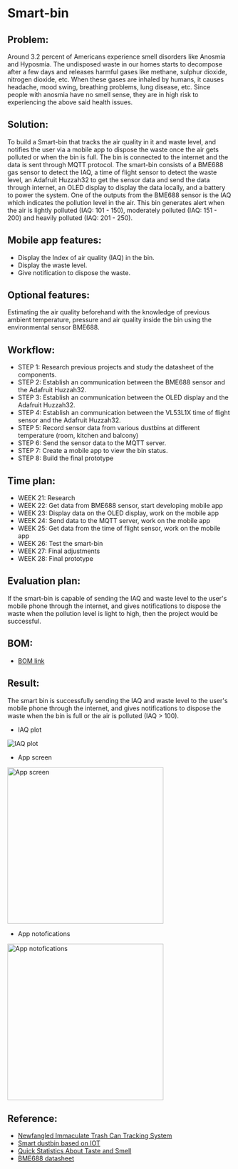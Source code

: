 # Smart-bin
## Problem:
Around 3.2 percent of Americans experience smell disorders like Anosmia and Hyposmia.
The undisposed waste in our homes starts to decompose after a few days and releases harmful gases like methane, sulphur dioxide, nitrogen dioxide, etc.
When these gases are inhaled by humans, it causes headache, mood swing, breathing problems, lung disease, etc. Since people with anosmia have no smell sense, they are in high risk to experiencing the above said health issues.

## Solution:
To build a Smart-bin that tracks the air quality in it and waste level, and notifies the user via a mobile app to dispose the waste once the air gets polluted or when the bin is full. The bin is connected to the internet and the data is sent through MQTT protocol. The smart-bin consists of a BME688 gas sensor to detect the IAQ, a time of flight sensor to detect the waste level, an Adafruit Huzzah32 to get the sensor data and send the data through internet, an OLED display to display the data locally, and a battery to power the system. One of the outputs from the BME688 sensor is the IAQ which indicates the pollution level in the air. This bin generates alert when the air is lightly polluted (IAQ: 101 - 150), moderately polluted (IAQ: 151 - 200) and heavily polluted (IAQ: 201 - 250).

## Mobile app features:
* Display the Index of air quality (IAQ) in the bin.
* Display the waste level.
* Give notification to dispose the waste.

## Optional features:
Estimating the air quality beforehand with the knowledge of previous ambient temperature, pressure and air quality inside the bin using the environmental sensor BME688.

## Workflow:
* STEP 1: Research previous projects and study the datasheet of the components.
* STEP 2: Establish an communication between the BME688 sensor and the Adafruit Huzzah32.
* STEP 3: Establish an communication between the OLED display and the Adafruit Huzzah32.
* STEP 4: Establish an communication between the VL53L1X time of flight sensor and the Adafruit Huzzah32.
* STEP 5: Record sensor data from various dustbins at different temperature (room, kitchen and balcony)
* STEP 6: Send the sensor data to the MQTT server.
* STEP 7: Create a mobile app to view the bin status.
* STEP 8: Build the final prototype

## Time plan:
* WEEK 21: Research
* WEEK 22: Get data from BME688 sensor, start developing mobile app
* WEEK 23: Display data on the OLED display, work on the mobile app
* WEEK 24: Send data to the MQTT server, work on the mobile app
* WEEK 25: Get data from the time of flight sensor, work on the mobile app
* WEEK 26: Test the smart-bin
* WEEK 27: Final adjustments
* WEEK 28: Final prototype

## Evaluation plan:
If the smart-bin is capable of sending the IAQ and waste level to the user's mobile phone through the internet, and gives notifications to dispose the waste when the pollution level is light to high, then the project would be successful.

## BOM:
* [BOM link](https://octopart.com/bom-tool/PDJ5Hqcs)

## Result:
The smart bin is successfully sending the IAQ and waste level to the user's mobile phone through the internet, and gives notifications to dispose the waste when the bin is full or the air is polluted (IAQ > 100).
* IAQ plot
<img src="https://github.com/SabariKannanM/smart-bin-huzzah32/blob/master/result_IAQ_plot.png" title="IAQ plot">

* App screen
<img src="https://github.com/SabariKannanM/smart-bin-huzzah32/blob/master/result_app_screen.PNG" width="350" title="App screen">

* App notofications
<img src="https://github.com/SabariKannanM/smart-bin-huzzah32/blob/master/result_app_notification.PNG" width="350" title="App notofications">

## Reference:
* [Newfangled Immaculate Trash Can Tracking System](https://www.academia.edu/download/62231884/5_IJRASET2652323-2820200229-105349-5h9jnt.pdf)
* [Smart dustbin based on IOT](https://www.researchgate.net/publication/325116872_Smart_dustbin_based_on_IOT)
* [Quick Statistics About Taste and Smell](https://www.nidcd.nih.gov/health/statistics/quick-statistics-taste-smell)
* [BME688 datasheet](https://www.bosch-sensortec.com/media/boschsensortec/downloads/datasheets/bst-bme688-ds000.pdf)
